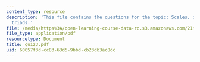 ```yaml
---
content_type: resource
description: 'This file contains the questions for the topic: Scales, intervals, and
  triads.'
file: /media/https%3A/open-learning-course-data-rc.s3.amazonaws.com/21m-302-harmony-and-counterpoint-ii-spring-2005/60057f3dcc8363d59bbdcb23db3ac8dc_quiz3.pdf
file_type: application/pdf
resourcetype: Document
title: quiz3.pdf
uid: 60057f3d-cc83-63d5-9bbd-cb23db3ac8dc
---
```

